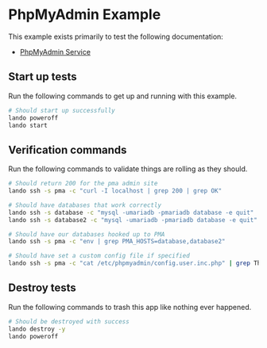 PhpMyAdmin Example
==================

This example exists primarily to test the following documentation:

* [PhpMyAdmin Service](https://docs.devwithlando.io/tutorials/phpmyadmin.html)

Start up tests
--------------

Run the following commands to get up and running with this example.

```bash
# Should start up successfully
lando poweroff
lando start
```

Verification commands
---------------------

Run the following commands to validate things are rolling as they should.

```bash
# Should return 200 for the pma admin site
lando ssh -s pma -c "curl -I localhost | grep 200 | grep OK"

# Should have databases that work correctly
lando ssh -s database -c "mysql -umariadb -pmariadb database -e quit"
lando ssh -s database2 -c "mysql -umariadb -pmariadb database -e quit"

# Should have our databases hooked up to PMA
lando ssh -s pma -c "env | grep PMA_HOSTS=database,database2"

# Should have set a custom config file if specified
lando ssh -s pma -c "cat /etc/phpmyadmin/config.user.inc.php" | grep ThemeDefault | grep pmaterial
```

Destroy tests
-------------

Run the following commands to trash this app like nothing ever happened.

```bash
# Should be destroyed with success
lando destroy -y
lando poweroff
```
